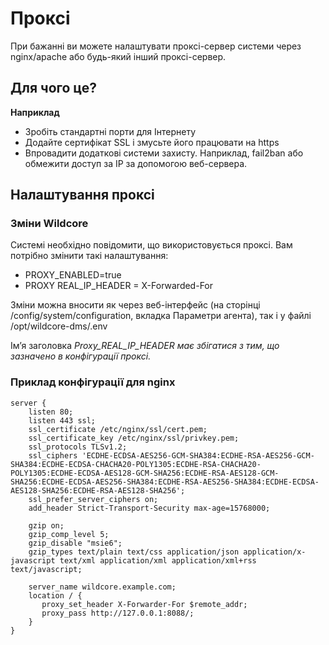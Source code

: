 # Проксі
При бажанні ви можете налаштувати проксі-сервер системи через nginx/apache або будь-який інший проксі-сервер.

## Для чого це?
**Наприклад**

* Зробіть стандартні порти для Інтернету
* Додайте сертифікат SSL і змусьте його працювати на https
* Впровадити додаткові системи захисту. Наприклад, fail2ban або обмежити доступ за IP за допомогою веб-сервера.

## Налаштування проксі
### Зміни Wildcore
Системі необхідно повідомити, що використовується проксі.
Вам потрібно змінити такі налаштування:

* PROXY_ENABLED=true
* PROXY REAL_IP_HEADER = X-Forwarded-For

Зміни можна вносити як через веб-інтерфейс (на сторінці /config/system/configuration, вкладка Параметри агента), так і у файлі /opt/wildcore-dms/.env

Ім’я заголовка _Proxy_REAL_IP_HEADER має збігатися з тим, що зазначено в конфігурації проксі._



### Приклад конфігурації для nginx
```      
server {     
    listen 80;     
    listen 443 ssl;     
    ssl_certificate /etc/nginx/ssl/cert.pem;     
    ssl_certificate_key /etc/nginx/ssl/privkey.pem;     
    ssl_protocols TLSv1.2;     
    ssl_ciphers 'ECDHE-ECDSA-AES256-GCM-SHA384:ECDHE-RSA-AES256-GCM-SHA384:ECDHE-ECDSA-CHACHA20-POLY1305:ECDHE-RSA-CHACHA20-POLY1305:ECDHE-ECDSA-AES128-GCM-SHA256:ECDHE-RSA-AES128-GCM-SHA256:ECDHE-ECDSA-AES256-SHA384:ECDHE-RSA-AES256-SHA384:ECDHE-ECDSA-AES128-SHA256:ECDHE-RSA-AES128-SHA256';     
    ssl_prefer_server_ciphers on;     
    add_header Strict-Transport-Security max-age=15768000;     

    gzip on;     
    gzip_comp_level 5;     
    gzip_disable "msie6";     
    gzip_types text/plain text/css application/json application/x-javascript text/xml application/xml application/xml+rss text/javascript;     

    server_name wildcore.example.com;     
    location / {     
       proxy_set_header X-Forwarder-For $remote_addr;     
       proxy_pass http://127.0.0.1:8088/;     
    }     
}     
```     



